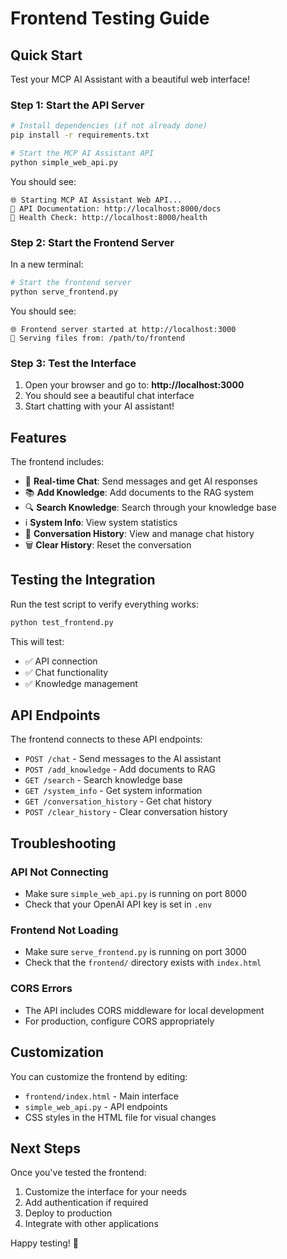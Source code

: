 # Frontend Testing Guide

## Quick Start

Test your MCP AI Assistant with a beautiful web interface!

### Step 1: Start the API Server

```bash
# Install dependencies (if not already done)
pip install -r requirements.txt

# Start the MCP AI Assistant API
python simple_web_api.py
```

You should see:
```
🌐 Starting MCP AI Assistant Web API...
📖 API Documentation: http://localhost:8000/docs
🔗 Health Check: http://localhost:8000/health
```

### Step 2: Start the Frontend Server

In a new terminal:

```bash
# Start the frontend server
python serve_frontend.py
```

You should see:
```
🌐 Frontend server started at http://localhost:3000
📁 Serving files from: /path/to/frontend
```

### Step 3: Test the Interface

1. Open your browser and go to: **http://localhost:3000**
2. You should see a beautiful chat interface
3. Start chatting with your AI assistant!

## Features

The frontend includes:

- 🤖 **Real-time Chat**: Send messages and get AI responses
- 📚 **Add Knowledge**: Add documents to the RAG system
- 🔍 **Search Knowledge**: Search through your knowledge base
- ℹ️ **System Info**: View system statistics
- 📜 **Conversation History**: View and manage chat history
- 🗑️ **Clear History**: Reset the conversation

## Testing the Integration

Run the test script to verify everything works:

```bash
python test_frontend.py
```

This will test:
- ✅ API connection
- ✅ Chat functionality
- ✅ Knowledge management

## API Endpoints

The frontend connects to these API endpoints:

- `POST /chat` - Send messages to the AI assistant
- `POST /add_knowledge` - Add documents to RAG
- `GET /search` - Search knowledge base
- `GET /system_info` - Get system information
- `GET /conversation_history` - Get chat history
- `POST /clear_history` - Clear conversation history

## Troubleshooting

### API Not Connecting
- Make sure `simple_web_api.py` is running on port 8000
- Check that your OpenAI API key is set in `.env`

### Frontend Not Loading
- Make sure `serve_frontend.py` is running on port 3000
- Check that the `frontend/` directory exists with `index.html`

### CORS Errors
- The API includes CORS middleware for local development
- For production, configure CORS appropriately

## Customization

You can customize the frontend by editing:
- `frontend/index.html` - Main interface
- `simple_web_api.py` - API endpoints
- CSS styles in the HTML file for visual changes

## Next Steps

Once you've tested the frontend:
1. Customize the interface for your needs
2. Add authentication if required
3. Deploy to production
4. Integrate with other applications

Happy testing! 🚀
